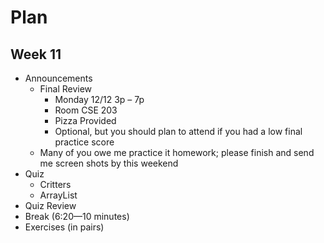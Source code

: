 # Plan
## Week 11

* Announcements
	* Final Review
		* Monday 12/12 3p – 7p
		* Room CSE 203
		* Pizza Provided
		* Optional, but you should plan to attend if you had a low final practice score
	* Many of you owe me practice it homework; please finish and send me screen shots by this weekend
* Quiz
	* Critters
	* ArrayList
* Quiz Review
* Break (6:20—10 minutes)
* Exercises (in pairs)
